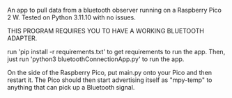 An app to pull data from a bluetooth observer running on a Raspberry Pico 2 W.
Tested on Python 3.11.10 with no issues.

THIS PROGRAM REQUIRES YOU TO HAVE A WORKING BLUETOOTH ADAPTER.

run 'pip install -r requirements.txt' to get requirements to run the app.
Then, just run 'python3 bluetoothConnectionApp.py' to run the app.

On the side of the Raspberry Pico, put main.py onto your Pico and then restart it.  The Pico should then start advertising itself as "mpy-temp" to anything that can pick up a Bluetooth signal.
